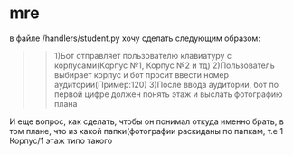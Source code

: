 # mre
в файле /handlers/student.py хочу сделать следующим образом:
>>1)Бот отправляет пользователю клавиатуру с корпусами(Корпус №1, Корпус №2 и тд)
>>2)Пользователь выбирает корпус и бот просит ввести номер аудитории(Пример:120)
>>3)После ввода аудитории, бот по первой цифре должен понять этаж и выслать фотографию плана

И еще вопрос, как сделать, чтобы он понимал откуда именно брать, в том плане, что из какой папки(фотографии раскиданы по папкам, т.е 1 Корпус/1 этаж типо такого

